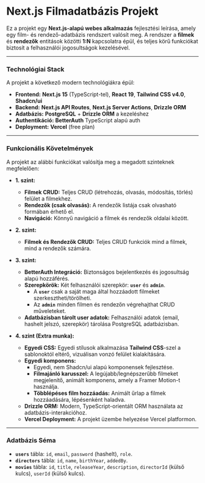 # Next.js Filmadatbázis Projekt

Ez a projekt egy **Next.js-alapú webes alkalmazás** fejlesztési leírása, amely egy film- és rendező-adatbázis rendszert valósít meg. A rendszer a **filmek** és **rendezők** entitások közötti **1:N** kapcsolatra épül, és teljes körű funkciókat biztosít a felhasználói jogosultságok kezelésével.

---

### Technológiai Stack

A projekt a következő modern technológiákra épül:

* **Frontend:** **Next.js 15** (TypeScript-tel), **React 19**, **Tailwind CSS v4.0**, **Shadcn/ui**
* **Backend:** **Next.js API Routes**, **Next.js Server Actions**, **Drizzle ORM**
* **Adatbázis:** **PostgreSQL** + **Drizzle ORM** a kezeléshez
* **Authentikáció:** **BetterAuth** TypeScript alapú auth
* **Deployment:** **Vercel** (free plan)

---

### Funkcionális Követelmények

A projekt az alábbi funkciókat valósítja meg a megadott szinteknek megfelelően:

* **1. szint:**
    * **Filmek CRUD:** Teljes CRUD (létrehozás, olvasás, módosítás, törlés) felület a filmekhez.
    * **Rendezők (csak olvasás):** A rendezők listája csak olvasható formában érhető el.
    * **Navigáció:** Könnyű navigáció a filmek és rendezők oldalai között.

* **2. szint:**
    * **Filmek és Rendezők CRUD:** Teljes CRUD funkciók mind a filmek, mind a rendezők számára.

* **3. szint:**
    * **BetterAuth Integráció:** Biztonságos bejelentkezés és jogosultság alapú hozzáférés.
    * **Szerepkörök:** Két felhasználói szerepkör: **`user`** és **`admin`**.
        * A **`user`** csak a saját maga által hozzáadott filmeket szerkesztheti/törölheti.
        * Az **`admin`** minden filmen és rendezőn végrehajthat CRUD műveleteket.
    * **Adatbázisban tárolt user adatok:** Felhasználói adatok (email, hashelt jelszó, szerepkör) tárolása PostgreSQL adatbázisban.

* **4. szint (Extra munka):**
    * **Egyedi CSS:** Egyedi stílusok alkalmazása **Tailwind CSS**-szel a sablonoktól eltérő, vizuálisan vonzó felület kialakítására.
    * **Egyedi komponens:**
        * Egyedi, nem Shadcn/ui alapú komponensek fejlesztése.
        * **Filmajánló karusszel:** A legújabb/legnépszerűbb filmeket megjelenítő, animált komponens, amely a Framer Motion-t használja.
        * **Többlépéses film hozzáadás:** Animált űrlap a filmek hozzáadására, lépésenként haladva.
    * **Drizzle ORM:** Modern, TypeScript-orientált ORM használata az adatbázis-interakcióhoz.
    * **Vercel Deployment:** A projekt üzembe helyezése Vercel platformon.

---

### Adatbázis Séma

* **`users`** tábla: `id`, `email`, `password` (hashelt), `role`.
* **`directors`** tábla: `id`, `name`, `birthYear`, `addedBy`.
* **`movies`** tábla: `id`, `title`, `releaseYear`, `description`, `directorId` (külső kulcs), `userId` (külső kulcs).

